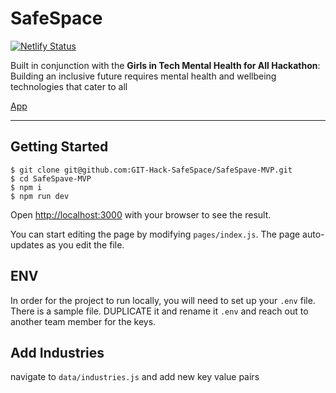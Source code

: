 # SafeSpace
[![Netlify Status](https://api.netlify.com/api/v1/badges/85440566-24b0-4ff8-bdb2-81771e75dd15/deploy-status)](https://app.netlify.com/sites/safespacemvp/deploys)

Built in conjunction with the **Girls in Tech Mental Health for All Hackathon**:
Building an inclusive future requires mental health and wellbeing technologies that cater to all

[App](https://safespacemvp.netlify.app/)

---
## Getting Started
```
$ git clone git@github.com:GIT-Hack-SafeSpace/SafeSpave-MVP.git
$ cd SafeSpave-MVP
$ npm i
$ npm run dev
```
Open [http://localhost:3000](http://localhost:3000) with your browser to see the result.

You can start editing the page by modifying `pages/index.js`. The page auto-updates as you edit the file.
## ENV
In order for the project to run locally, you will need to set up your `.env` file. There is a sample file. DUPLICATE it and rename it `.env` and reach out to another team member for the keys.

## Add Industries
navigate to `data/industries.js` and add new key value pairs
